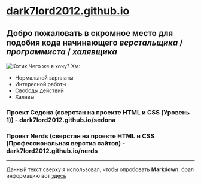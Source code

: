 # [dark7lord2012.github.io](https://dark7lord2012.github.io)
## Добро пожаловать в скромное место для подобия кода начинающего _верстальщика_ / _программиста_ / _*халявщика*_
![Котик](http://st-gdefon.gallery.world/wallpapers_original/653320_gallery.world.jpg)
Чего же я хочу? Хм:
* Нормальной зарплаты
* Интересной работы
* Свободы действий
* Халявы

### Проект Седона (сверстан на проекте HTML и CSS (Уровень 1)) - dark7lord2012.github.io/sedona

### Проект Nerds (сверстан на проекте HTML и CSS (Профессиональная верстка сайтов) - dark7lord2012.github.io/nerds

---
Данный текст сверху я использовал, чтобы опробовать __Markdown__, брал информацию вот [здесь](https://guides.hexlet.io/markdown/)
